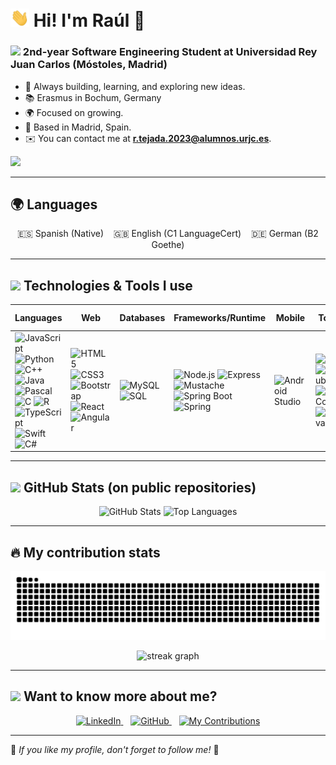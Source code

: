 # <img src="https://raw.githubusercontent.com/ABSphreak/ABSphreak/master/gifs/Hi.gif" width="30px"> Hi! I'm Raúl 🤠
### <img src="https://c.tenor.com/NCRHhqkXrJYAAAAi/programmers-go-internet.gif" width="25"> 2nd-year Software Engineering Student at Universidad Rey Juan Carlos (Móstoles, Madrid)

- 🚀 Always building, learning, and exploring new ideas.  
- 📚 Erasmus in Bochum, Germany
- 🌍 Focused on growing.
- 📍 Based in Madrid, Spain.
- ✉️ You can contact me at **[r.tejada.2023@alumnos.urjc.es](mailto:r.tejada.2023@alumnos.urjc.es)**.

![](https://komarev.com/ghpvc/?username=raultejada24&style=for-the-badge)

---

## 🌍 Languages  
<p align="center">
  🇪🇸 Spanish (Native) &nbsp;&nbsp; 🇬🇧 English (C1 LanguageCert) &nbsp;&nbsp; 🇩🇪 German (B2 Goethe)
</p>

---

## <img src="https://media2.giphy.com/media/QssGEmpkyEOhBCb7e1/giphy.gif?cid=ecf05e47a0n3gi1bfqntqmob8g9aid1oyj2wr3ds3mg700bl&rid=giphy.gif" width ="25"> Technologies & Tools I use
| **Languages** | **Web** | **Databases** | **Frameworks/Runtime** | **Mobile** | **Tools** | **Data Formats** |
|---------------|---------|---------------|------------------------|------------|-----------|------------------|
| ![JavaScript](https://img.shields.io/badge/-JavaScript-F7DF1E?logo=javascript&logoColor=black) ![Python](https://img.shields.io/badge/-Python-3776AB?logo=python&logoColor=white) ![C++](https://img.shields.io/badge/-C++-00599C?logo=c%2B%2B&logoColor=white) ![Java](https://img.shields.io/badge/-Java-007396?logo=java&logoColor=white) ![Pascal](https://img.shields.io/badge/-Pascal-1E90FF) ![C](https://img.shields.io/badge/-C-00599C?logo=c&logoColor=white) ![R](https://img.shields.io/badge/-R-276DC3?logo=r&logoColor=white) ![TypeScript](https://img.shields.io/badge/-TypeScript-3178C6?logo=typescript&logoColor=white) ![Swift](https://img.shields.io/badge/-Swift-F05138?logo=swift&logoColor=white) ![C#](https://img.shields.io/badge/-C%23-239120?logo=csharp&logoColor=white) | ![HTML5](https://img.shields.io/badge/-HTML5-E34F26?logo=html5&logoColor=white) ![CSS3](https://img.shields.io/badge/-CSS3-1572B6?logo=css3&logoColor=white) ![Bootstrap](https://img.shields.io/badge/-Bootstrap-7952B3?logo=bootstrap&logoColor=white) ![React](https://img.shields.io/badge/-React-61DAFB?logo=react&logoColor=black) ![Angular](https://img.shields.io/badge/-Angular-DD0031?logo=angular&logoColor=white) | ![MySQL](https://img.shields.io/badge/-MySQL-4479A1?logo=mysql&logoColor=white) ![SQL](https://img.shields.io/badge/-SQL-4479A1?logo=mysql&logoColor=white) | ![Node.js](https://img.shields.io/badge/-Node.js-339933?logo=node.js&logoColor=white) ![Express](https://img.shields.io/badge/-Express-000000?logo=express&logoColor=white) ![Mustache](https://img.shields.io/badge/-Mustache-964B00?logo=mustache&logoColor=white) ![Spring Boot](https://img.shields.io/badge/-Spring%20Boot-6DB33F?logo=spring-boot&logoColor=white) ![Spring](https://img.shields.io/badge/-Spring-6DB33F?logo=spring&logoColor=white) | ![Android Studio](https://img.shields.io/badge/-Android%20Studio-3DDC84?logo=android-studio&logoColor=white) | ![Git](https://img.shields.io/badge/-Git-F05032?logo=git&logoColor=white) ![GitHub](https://img.shields.io/badge/-GitHub-181717?logo=github&logoColor=white) ![VS Code](https://img.shields.io/badge/-VS%20Code-007ACC?logo=visual-studio-code&logoColor=white) ![Canva](https://img.shields.io/badge/-Canva-00C4CC?logo=canva&logoColor=white) | ![XML](https://img.shields.io/badge/-XML-FF8C00?logo=xml&logoColor=white) ![JSON](https://img.shields.io/badge/-JSON-000000?logo=json&logoColor=white) |

---

## <img src="https://media.giphy.com/media/iY8CRBdQXODJSCERIr/giphy.gif" width="30px"> GitHub Stats (on public repositories)

<div align="center">
        <!-- Estadísticas generales -->
        <img 
          src="https://github-readme-stats.vercel.app/api?username=raultejada24&show_icons=true&theme=nightowl&border_radius=10&count_private=true&include_all_commits=true" 
          alt="GitHub Stats" 
        />
      <td align="center">
        <!-- Lenguajes más usados -->
        <img 
          src="https://github-readme-stats.vercel.app/api/top-langs/?username=raultejada24&layout=compact&theme=nightowl&border_radius=10" 
          alt="Top Languages" 
        />
</div>

---

## 🔥 My contribution stats  

<p align="center">
  <img src="https://github.com/raultejada24/raultejada24/blob/output/snake.svg" />
</p>

<p align="center">  
  <img src="https://streak-stats.demolab.com?user=raultejada24&locale=en&mode=daily&theme=dark&hide_border=false&border_radius=5&order=3" height="220" alt="streak graph" />
</p>

---

## <img src="https://media.giphy.com/media/LnQjpWaON8nhr21vNW/giphy.gif" width="30"> Want to know more about me?

<p align="center">
  <a href="https://www.linkedin.com/in/raúl-tejada-merinero-828ab2320" target="_blank">
    <img
      src="https://img.shields.io/badge/-LinkedIn-0077B5?logo=linkedin&logoColor=white&style=for-the-badge"
      alt="LinkedIn"
      height="30"
    />
  </a>
  &nbsp;&nbsp;
  <a href="https://github.com/raultejada24" target="_blank">
    <img
      src="https://img.shields.io/badge/-GitHub-181717?logo=github&logoColor=white&style=for-the-badge"
      alt="GitHub"
      height="30"
    />
  </a>
  &nbsp;&nbsp;
  <a href="https://github.com/raultejada24?tab=repositories" target="_blank">
    <img
      src="https://img.shields.io/badge/-My%20Contributions-FFA500?logo=git&logoColor=white&style=for-the-badge"
      alt="My Contributions"
      height="30"
    />
  </a>
</p>

---

🌟 *If you like my profile, don't forget to follow me!* 🌟

